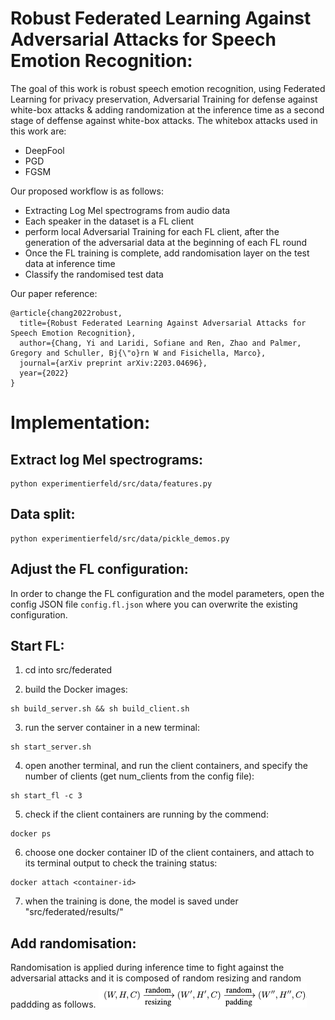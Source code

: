 # Robust Federated Learning Against Adversarial Attacks for Speech Emotion Recognition:
The goal of this work is robust speech emotion recognition, using Federated Learning for privacy preservation, Adversarial Training for defense against white-box attacks & adding randomization at the inference time as a second stage of deffense against white-box attacks. The whitebox attacks used in this work are: 
- DeepFool 
- PGD
- FGSM

 Our proposed workflow is as follows: 
- Extracting Log Mel spectrograms from audio data
- Each speaker in the dataset is a FL client
- perform local Adversarial Training for each FL client, after the generation of the adversarial data at the beginning of each FL round
- Once the FL training is complete, add randomisation layer on the test data at inference time
- Classify the randomised test data


Our paper reference: 
```
@article{chang2022robust,
  title={Robust Federated Learning Against Adversarial Attacks for Speech Emotion Recognition},
  author={Chang, Yi and Laridi, Sofiane and Ren, Zhao and Palmer, Gregory and Schuller, Bj{\"o}rn W and Fisichella, Marco},
  journal={arXiv preprint arXiv:2203.04696},
  year={2022}
}
```

# Implementation:

## Extract log Mel spectrograms:
```
python experimentierfeld/src/data/features.py
```
## Data split:
```
python experimentierfeld/src/data/pickle_demos.py
```

## Adjust the FL configuration:
In order to change the FL configuration and the model parameters, open the config JSON file ```config.fl.json``` where you can overwrite the existing configuration.  


## Start FL:

1. cd into src/federated

2. build the Docker images:
```
sh build_server.sh && sh build_client.sh
```
3. run the server container in a new terminal:
```
sh start_server.sh
```
4. open another terminal, and run the client containers, and specify the number of clients (get num_clients from the config file):
```
sh start_fl -c 3
```

5. check if the client containers are running by the commend:
```
docker ps
```

6. choose one docker container ID of the client containers, and attach to its terminal output to check the training status:
```
docker attach <container-id>
```

7. when the training is done, the model is saved under "src/federated/results/"


## Add randomisation:
Randomisation is applied during inference time to fight against the adversarial attacks and it is composed of random resizing and random paddding as follows. 
![](randomisation.png)


